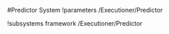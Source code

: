 <!-- MOOSE System Documentation Stub: Remove this when content is added. -->
#Predictor System
!parameters /Executioner/Predictor

!subsystems framework /Executioner/Predictor

